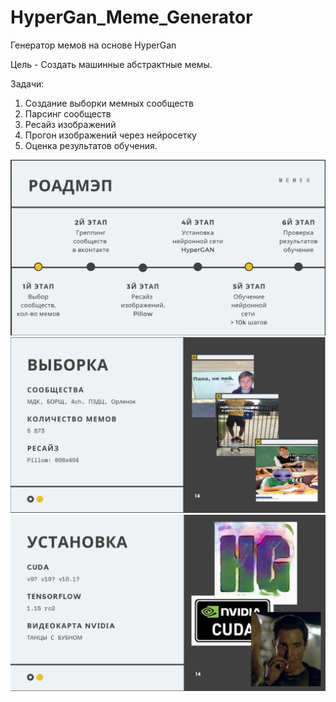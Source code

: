 # HyperGan_Meme_Generator
Генератор мемов на основе HyperGan

Цель - Создать машинные абстрактные мемы.

Задачи:
1. Создание выборки мемных сообществ 
2. Парсинг сообществ 
3. Ресайз изображений 
4. Прогон  изображений через нейросетку 
5. Оценка результатов обучения.



![Image alt](https://github.com/NullOneResearch/HyperGan_Meme_Generator/raw/master/Пикча1.png)
![Image alt](https://github.com/NullOneResearch/HyperGan_Meme_Generator/raw/master/Пикча2.png)
![Image alt](https://github.com/NullOneResearch/HyperGan_Meme_Generator/raw/master/Пикча3.png)

